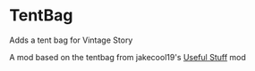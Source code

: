 # TentBag

Adds a tent bag for Vintage Story

A mod based on the tentbag from jakecool19's [Useful Stuff](https://mods.vintagestory.at/show/mod/25) mod
